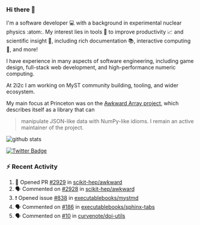 ### Hi there 👋 

I'm a software developer 💻 with a background in experimental nuclear physics :atom:. My interest lies in tools :wrench: to improve productivity :chart_with_upwards_trend: and scientific insight :telescope:, including rich documentation 📚, interactive computing 🧮, and more! 

I have experience in many aspects of software engineering, including game design, full-stack web development, and high-performance numeric computing. 

At 2i2c I am working on MyST community building, tooling, and wider ecosystem. 

My main focus at Princeton was on the [Awkward Array project](awkward-array.org/), which describes itself as a library that can 
> manipulate JSON-like data with NumPy-like idioms. I remain an active maintainer of the project. 

![github stats](https://github-readme-stats.vercel.app/api?username=agoose77&show_icons=true&hide_rank=true&hide_title=true&bg_color=30,e76445,904e95&text_color=efe3ec&icon_color=efe3ec)
<!--
**agoose77/agoose77** is a ✨ _special_ ✨ repository because its `README.md` (this file) appears on your GitHub profile.

Here are some ideas to get you started:

- 🔭 I’m currently working on ...
- 🌱 I’m currently learning ...
- 👯 I’m looking to collaborate on ...
- 🤔 I’m looking for help with ...
- 💬 Ask me about ...
- 📫 How to reach me: ...
- 😄 Pronouns: ...
- ⚡ Fun fact: ...
-->

[![Twitter Badge](https://img.shields.io/twitter/follow/agoose77?style=flat-square&logo=Twitter&logoColor=white&color=cornflowerblue)](https://twitter.com/agoose77)

### :zap: Recent Activity

<!--START_SECTION:activity-->
1. 💪 Opened PR [#2929](https://github.com/scikit-hep/awkward/pull/2929) in [scikit-hep/awkward](https://github.com/scikit-hep/awkward)
2. 🗣 Commented on [#2928](https://github.com/scikit-hep/awkward/issues/2928#issuecomment-1884839092) in [scikit-hep/awkward](https://github.com/scikit-hep/awkward)
3. ❗ Opened issue [#838](https://github.com/executablebooks/mystmd/issues/838) in [executablebooks/mystmd](https://github.com/executablebooks/mystmd)
4. 🗣 Commented on [#186](https://github.com/executablebooks/sphinx-tabs/pull/186#issuecomment-1884710197) in [executablebooks/sphinx-tabs](https://github.com/executablebooks/sphinx-tabs)
5. 🗣 Commented on [#10](https://github.com/curvenote/doi-utils/pull/10#issuecomment-1884708097) in [curvenote/doi-utils](https://github.com/curvenote/doi-utils)
<!--END_SECTION:activity-->
